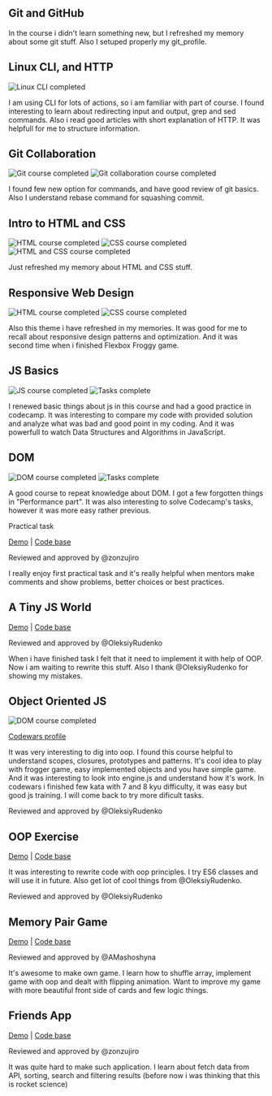 ## Git and GitHub

In the course i didn't learn something new, but I refreshed my memory about some git stuff. Also I setuped properly my git_profile.

## Linux CLI, and HTTP

![Linux CLI completed](task_linux_cli/task_linux_cli_complited.png)

I am using CLI for lots of actions, so i am familiar with part of course. I found interesting to learn about redirecting input and output, grep and sed commands. 
Also i read good articles with short explanation of HTTP. It was helpfull for me to structure information.

## Git Collaboration

![Git course completed](task_git_collaboration/git1.png)
![Git collaboration course completed](task_git_collaboration/github_collab.png)

I found few new option for commands, and have good review of git basics. Also I understand rebase command for squashing commit.

## Intro to HTML and CSS

![HTML course completed](task_html_css_intro/HTML_course.png)
![CSS course completed](task_html_css_intro/css.png)
![HTML and CSS course completed](task_html_css_intro/intro_html_and_css_complete.png)

Just refreshed my memory about HTML and CSS stuff.

## Responsive Web Design

![HTML course completed](task_responsive_web_design/responsive.png)
![CSS course completed](task_responsive_web_design/flex-frog.png)

Also this theme i have refreshed in my memories. It was good for me to recall about responsive design patterns and optimization. And it was second time when i finished Flexbox Froggy game.

## JS Basics

![JS course completed](task_js_basics/javascript_course.png)
![Tasks complete](task_js_basics/codecamp_first.png)

I renewed basic things about js in this course and had a good practice in codecamp. It was interesting to compare my code with provided solution and analyze what was bad and good point in my coding. And it was powerfull to watch Data Structures and Algorithms in JavaScript.

## DOM

![DOM course completed](task_js_dom/dom_course_complete.png)
![Tasks complete](task_js_dom/codecamp_second.png)

A good course to repeat knowledge about DOM. I got a few forgotten things in "Performance part". It was also interesting to solve Codecamp's tasks, however it was more easy rather previous.

Practical task

[Demo](https://olek557.github.io/kottans-frontend/task_js_dom/practical_task/index.html) |
[Code base](https://github.com/olek557/kottans-frontend/tree/master/task_js_dom/practical_task)

Reviewed and approved by @zonzujiro

I really enjoy first practical task and it's really helpful when mentors make comments and show problems, better choices or best practices.

## A Tiny JS World

[Demo](https://olek557.github.io/a-tiny-JS-world/) |
[Code base](https://github.com/olek557/a-tiny-JS-world/tree/populate-world)

Reviewed and approved by @OleksiyRudenko

When i have finished task I felt that it need to implement it with help of OOP. Now i am waiting to rewrite this stuff. Also I thank @OleksiyRudenko for showing my mistakes.

## Object Oriented JS

![DOM course completed](task_js_oop/complete_oop_course.png)

[Codewars profile](https://www.codewars.com/users/olek557557/)

It was very interesting to dig into oop. I found this course helpful to understand scopes, closures, prototypes and patterns. It's cool idea to play with frogger game, easy implemented objects and you have simple game.  And it was interesting to look into engine.js and understand how it's work.  In codewars i finished few kata with 7 and 8 kyu difficulty, it was easy but good js training. I will come back to try more dificult tasks.

Reviewed and approved by @OleksiyRudenko

## OOP Exercise

[Demo](https://olek557.github.io/a-tiny-JS-world/) |
[Code base](https://github.com/olek557/a-tiny-JS-world/tree/populate-world-oop)

It was interesting to rewrite code with oop principles. I try ES6 classes and will use it in future. Also get lot of cool things from @OleksiyRudenko.

Reviewed and approved by @OleksiyRudenko

## Memory Pair Game

[Demo](https://olek557.github.io/memory-game/) |
[Code base](https://github.com/olek557/memory-game)

Reviewed and approved by @AMashoshyna

It's awesome to make own game. I learn how to shuffle array, implement game with oop and dealt with flipping animation. Want to improve my game with more beautiful front side of cards and few logic things.

## Friends App

[Demo](https://olek557.github.io/friends-app/) |
[Code base](https://github.com/olek557/friends-app)

Reviewed and approved by @zonzujiro

It was quite hard to make such application. I learn about fetch data from API, sorting, search and filtering results (before now i was thinking that this is rocket science)

